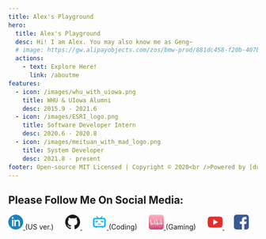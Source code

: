 ```yaml
---
title: Alex's Playground
hero:
  title: Alex's Playground
  desc: Hi! I am Alex. You may also know me as Geng~
  # image: https://gw.alipayobjects.com/zos/bmw-prod/881dc458-f20b-407b-947a-95104b5ec82b/k79dm8ih_w144_h144.png
  actions:
    - text: Explore Here!
      link: /aboutme
features:
  - icon: /images/whu_with_uiowa.png
    title: WHU & UIowa Alumni
    desc: 2015.9 - 2021.6
  - icon: /images/ESRI_logo.png
    title: Software Developer Intern
    desc: 2020.6 - 2020.8
  - icon: /images/meituan_with_mad_logo.png
    title: System Developer
    desc: 2021.8 - present
footer: Open-source MIT Licensed | Copyright © 2020<br />Powered by [dumi](https://d.umijs.org), developed by Alex (Geng) Tian
---
```


## Please Follow Me On Social Media:

<a href="https://www.linkedin.com/in/gengtian/">
  <img src="../public/images/linkedin.png"  width="30"/>
</a>(US ver.)  &nbsp;&nbsp;&nbsp;&nbsp;

<a href="https://github.com/gengtianuiowa">
  <img src="../public/images/github.png"  width="30"/>
</a> &nbsp;&nbsp;&nbsp;&nbsp;
<a href="https://space.bilibili.com/470259814">
  <img src="../public/images/bilibili.png" alt="drawing" width="30"/>
</a>(Coding) &nbsp;&nbsp;&nbsp;&nbsp;

<a href="https://space.bilibili.com/11462109">
  <img src="../public/images/bilibili(red).png" alt="drawing" width="30"/>
</a>(Gaming) &nbsp;&nbsp;&nbsp;&nbsp;

<a href="https://www.youtube.com/channel/UCQ_a1womz3A70MlHaYKM1aQ">
  <img src="../public/images/youtube.png" alt="drawing" width="30"/>
</a> &nbsp;&nbsp;&nbsp;&nbsp;

<!-- <a href="https://weibo.com/u/1928983975">
  <img src="../public/images/weibo.png" alt="drawing" width="30"/>
</a> &nbsp;&nbsp;&nbsp;&nbsp; -->

<a href="https://www.facebook.com/tian.geng.90">
  <img src="../public/images/facebook.png" alt="drawing" width="30"/>
</a> &nbsp;&nbsp;&nbsp;&nbsp;

